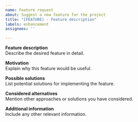 ```yaml
---
name: Feature request
about: Suggest a new feature for the project
title: "[FEATURE] - Feature description"
labels: enhancement
assignees: ''

---
```


**Feature description**  
Describe the desired feature in detail.

**Motivation**  
Explain why this feature would be useful.

**Possible solutions**  
List potential solutions for implementing the feature.

**Considered alternatives**  
Mention other approaches or solutions you have considered.

**Additional information**  
Include any other relevant information.

